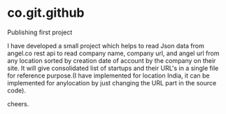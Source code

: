 co.git.github
=============

Publishing first project

I have developed a small project which helps to read Json data from angel.co rest api to read company name, company url,
and angel url from any location sorted by creation date of account by the company on their site. It will give consolidated
list of startups and their URL's in a single file for reference purpose.(I have implemented for location India, it can be 
implemented for anylocation by just changing the URL part in the source code). 

cheers.
